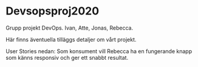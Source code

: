 # Devsopsproj2020
Grupp projekt DevOps. Ivan, Atte, Jonas, Rebecca. 

Här finns äventuella tilläggs detaljer om vårt projekt.

User Stories nedan:
Som konsument vill Rebecca ha en fungerande knapp som känns responsiv och ger ett snabbt resultat.

